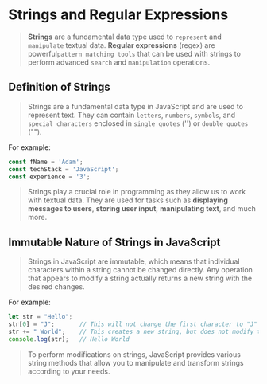 # Strings and Regular Expressions
> **Strings** are a fundamental data type used to `represent` and `manipulate` textual data. **Regular expressions** (regex) are powerful`pattern matching tools` that can be used with strings to perform advanced `search` and `manipulation` operations.


## Definition of Strings
> Strings are a fundamental data type in JavaScript and are used to represent text. They can contain `letters`, `numbers`, `symbols`, and `special characters` enclosed in `single quotes` ('') or `double quotes` (""). 

For example:

```javascript
const fName = 'Adam';
const techStack = 'JavaScript';
const experience = '3';
```

> Strings play a crucial role in programming as they allow us to work with textual data. They are used for tasks such as **displaying messages to users**, **storing user input**, **manipulating text**, and much more.




## Immutable Nature of Strings in JavaScript

> Strings in JavaScript are immutable, which means that individual characters within a string cannot be changed directly. Any operation that appears to modify a string actually returns a new string with the desired changes. 

For example:

```js
let str = "Hello";
str[0] = "J";       // This will not change the first character to "J"
str += " World";    // This creates a new string, but does not modify the original
console.log(str);   // Hello World

```

> To perform modifications on strings, JavaScript provides various string methods that allow you to manipulate and transform strings according to your needs.